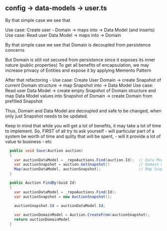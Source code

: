 ## config -> data-models -> user.ts

  By that simple case we see that

  Use case: Create user _-_ 
  Domain -> maps into -> Data Model (and inserts)
  Use case: Read user
  Data Model -> maps into -> Domain 

  By that simple case we see that Domain is decoupled from persistence concerns

  But Domain is still not secured from persistence since it exposes its inner nature (public properties)
  To get all benefits of encapsulation, we may increase privacy of Entities and expose it by applying Memento Pattern 

  After that refactoring _-_
  Use case: Create User
  Domain -> create Snapshot of current Domain structure -> map Snapshot into -> Data Model
  Use case: Read user
  Data Model -> create empty Snapshot of Domain structure and map Data Model values into Snapshot of Domain -> create Domain from prefilled Snapshot

  Thus, Domain and Data Model are decoupled and safe to be changed, when only just Snapshot needs to be updated.

  Keep in mind that while you will get a lot of benefits, it may take a lot of time to implement. 
  So, FIRST of all try to ask yourself 
    - will particular part of a system be worth of time and qulity that will be spent,
    - will it provide a lot of value to business
    - etc 

```csharp
  public void Save(Auction auction)
  {
    var auctionDataModel = _repoAuctions.Find(auction.Id);  // Data Model
    var auctionSnapshot = auction.GetSnapshot()             // Domain model current structure Snapshot
    Map(auctionDataModel, auctionSnapshot);                 // Map Snapshot -> Data Model (Domain -> Snapshot -> Data Model)
  }

  public Auction FindBy(Guid Id)
  {
    var auctionDataModel = _repoAuctions.Find(Id);                     // Data Model
    var auctionSnapshot = new AuctionSnapshot();                       // Domain model blank Snapshot

    auctionSnapshot.Id = auctionDataModel.Id;                          // Fill blank Snapshot with Data Model values
    
    var auctionDomainModel = Auction.CreateFrom(auctionSnapshot);      // Create Domain model from prefilled Snapshot (Data Model -> Snapshot -> Domain)
    return auctionDomainModel
  }
```